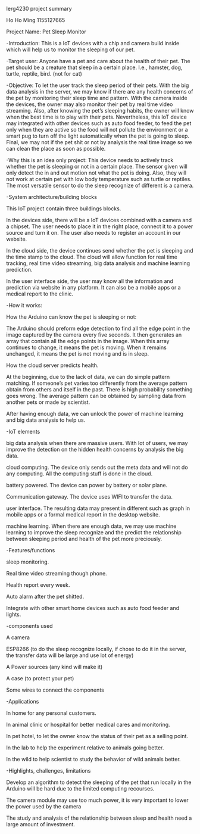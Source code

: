 
Ierg4230 project summary 

 

Ho Ho Ming 1155127665 

Project Name: Pet Sleep Monitor 

 

-Introduction: This is a IoT devices with a chip and camera build inside which will help us to monitor the sleeping of our pet. 

 

-Target user: Anyone have a pet and care about the health of their pet. The pet should be a creature that sleep in a certain place. I.e., hamster, dog, turtle, reptile, bird. (not for cat) 

 

-Objective: To let the user track the sleep period of their pets. With the big data analysis in the server, we may know if there are any health concerns of the pet by monitoring their sleep time and pattern. With the camera inside the devices, the owner may also monitor their pet by real time video streaming. Also, after knowing the pet’s sleeping habits, the owner will know when the best time is to play with their pets. Nevertheless, this IoT device may integrated with other devices such as auto food feeder, to feed the pet only when they are active so the food will not pollute the environment or a smart pug to turn off the light automatically when the pet is going to sleep. Final, we may not if the pet shit or not by analysis the real time image so we can clean the place as soon as possible. 

 

-Why this is an idea only project:  This device needs to actively track whether the pet is sleeping or not in a certain place. The sensor given will only detect the in and out motion not what the pet is doing. Also, they will not work at certain pet with low body temperature such as turtle or reptiles. The most versatile sensor to do the sleep recognize of different is a camera. 

 

-System architecture/building blocks 

This IoT project contain three buildings blocks. 

In the devices side, there will be a IoT devices combined with a camera and a chipset. The user needs to place it in the right place, connect it to a power source and turn it on. The user also needs to register an account in our website. 

 

In the cloud side, the device continues send whether the pet is sleeping and the time stamp to the cloud. The cloud will allow function for real time tracking, real time video streaming, big data analysis and machine learning prediction. 

 

In the user interface side, the user may know all the information and prediction via website in any platform. It can also be a mobile apps or a medical report to the clinic. 

 

-How it works: 

How the Arduino can know the pet is sleeping or not:  

The Arduino should preform edge detection to find all the edge point in the image captured by the camera every five seconds. It then generates an array that contain all the edge points in the image. When this array continues to change, it means the pet is moving. When it remains unchanged, it means the pet is not moving and is in sleep. 

 

How the cloud server predicts health.  

At the beginning, due to the lack of data, we can do simple pattern matching. If someone’s pet varies too differently from the average pattern obtain from others and itself in the past. There is high probability something goes wrong. The average pattern can be obtained by sampling data from another pets or made by scientist. 

After having enough data, we can unlock the power of machine learning and big data analysis to help us. 

 

 

 

-IoT elements 

big data analysis when there are massive users. With lot of users, we may improve the detection on the hidden health concerns by analysis the big data. 

cloud computing. The device only sends out the meta data and will not do any computing. All the computing stuff is done in the cloud. 

battery powered. The device can power by battery or solar plane. 

Communication gateway. The device uses WIFI to transfer the data. 

user interface. The resulting data may present in different such as graph in mobile apps or a formal medical report in the desktop website. 

machine learning. When there are enough data, we may use machine learning to improve the sleep recognize and the predict the relationship between sleeping period and health of the pet more preciously. 

 

-Features/functions 

sleep monitoring. 

Real time video streaming though phone. 

Health report every week. 

Auto alarm after the pet shitted. 

Integrate with other smart home devices such as auto food feeder and lights. 

 

-components used 

A camera 

ESP8266 (to do the sleep recognize locally, if chose to do it in the server, the transfer data will be large and use lot of energy) 

A Power sources (any kind will make it) 

A case (to protect your pet) 

Some wires to connect the components 

 

-Applications 

In home for any personal customers. 

In animal clinic or hospital for better medical cares and monitoring. 

In pet hotel, to let the owner know the status of their pet as a selling point. 

In the lab to help the experiment relative to animals going better. 

In the wild to help scientist to study the behavior of wild animals better. 

 

-Highlights, challenges, limitations 

Develop an algorithm to detect the sleeping of the pet that run locally in the Arduino will be hard due to the limited computing recourses. 

The camera module may use too much power, it is very important to lower the power used by the camera 

The study and analysis of the relationship between sleep and health need a large amount of investment. 
